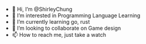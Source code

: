 - 👋 Hi, I’m @ShirleyChung
- 👀 I’m interested in Programming Language Learning
- 🌱 I’m currently learning go, rust
- 💞️ I’m looking to collaborate on Game design
- 📫 How to reach me, just take a watch

<!---
ShirleyChung/ShirleyChung is a ✨ special ✨ repository because its `README.md` (this file) appears on your GitHub profile.
You can click the Preview link to take a look at your changes.
--->
